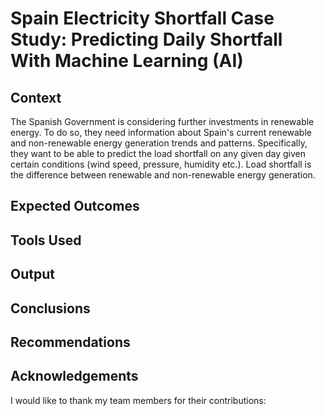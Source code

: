 # Spain Electricity Shortfall Case Study: Predicting Daily Shortfall With Machine Learning (AI)

## Context 
The Spanish Government is considering further investments in renewable energy. To do so, they need information about Spain's current renewable and non-renewable energy generation trends and patterns. Specifically, they want to be able to predict the load shortfall on any given day given certain conditions (wind speed, pressure, humidity etc.). Load shortfall is the difference between renewable and non-renewable energy generation. 

## Expected Outcomes


## Tools Used


## Output


## Conclusions

## Recommendations


## Acknowledgements
I would like to thank my team members for their contributions:
